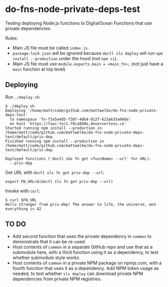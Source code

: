 # do-fns-node-private-deps-test

Testing deploying Node.js functions to DigitalOcean Functions that use private dependencies.

Rules:

* Main JS file must be called `index.js`.
* `package-lock.json` will be ignored because `doctl sls deploy` will run `npm install --production` under the hood (not `npm ci`).
* Main JS file must use `module.exports.main = <main_fn>;` (not just have a `main` function at top level)

## Deploying

Run `./deploy.sh`:

```
$ ./deploy.sh 
Deploying '/home/matt/code/github.com/mattwelke/do-fns-node-private-deps-test'
  to namespace 'fn-f1e5e4d5-f38f-48b4-912f-623a635a960a'
  on host 'https://faas-tor1-70ca848e.doserverless.co'
Started running npm install --production in /home/matt/code/github.com/mattwelke/do-fns-node-private-deps-test/default/priv-dep
Finished running npm install --production in /home/matt/code/github.com/mattwelke/do-fns-node-private-deps-test/default/priv-dep

Deployed functions ('doctl sbx fn get <funcName> --url' for URL):
  - priv-dep
```

Get URL with `doctl sls fn get priv-dep --url`:

```
export FN_URL=$(doctl sls fn get priv-dep --url)
```

Invoke with `curl`:

```
$ curl $FN_URL
Hello stranger from priv-dep! The answer to life, the universe, and everything is 42
```

## TO DO

* Add second function that uses the private dependency in `common` to demonstrate that it can be re-used.
* Host contents of `common` in a separate GitHub repo and use that as a submodule here, with a third function using it as a dependency, to test whether submodule style works.
* Host contents of `common` in a private NPM package on npmjs.com, with a fourth function that uses it as a dependency. Add NPM token usage as needed, to test whether `sls deploy` can download private NPM dependencies from private NPM registries.
 